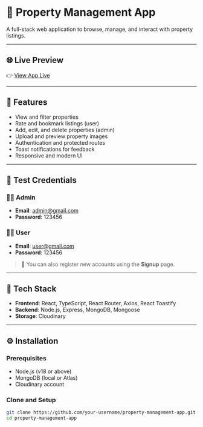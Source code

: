 # 🏡 Property Management App

A full-stack web application to browse, manage, and interact with property listings.

---

## 🌐 Live Preview

👉 [View App Live](https://mini-zillow-usr9.vercel.app)

---

## 🚀 Features

- View and filter properties
- Rate and bookmark listings (user)
- Add, edit, and delete properties (admin)
- Upload and preview property images
- Authentication and protected routes
- Toast notifications for feedback
- Responsive and modern UI

---

## 🔑 Test Credentials

### 👨‍💼 Admin

- **Email**: admin@gmail.com  
- **Password**: 123456

### 🙋‍♂️ User

- **Email**: user@gmail.com  
- **Password**: 123456

> 🔐 You can also register new accounts using the **Signup** page.

---

## 🔧 Tech Stack

- **Frontend**: React, TypeScript, React Router, Axios, React Toastify  
- **Backend**: Node.js, Express, MongoDB, Mongoose  
- **Storage**: Cloudinary

---

## ⚙️ Installation

### Prerequisites

- Node.js (v18 or above)
- MongoDB (local or Atlas)
- Cloudinary account

### Clone and Setup

```bash
git clone https://github.com/your-username/property-management-app.git
cd property-management-app
